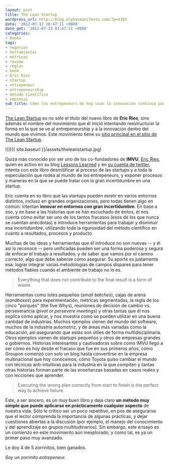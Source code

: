 ```yaml
---
layout: post
title: The Lean Startup
wordpress_url: http://blog.alphasmanifesto.com/?p=4103
date: '2012-07-12 20:47:11 +0000'
date_gmt: '2012-07-13 01:47:11 +0000'
categories:
- Books
tags:
- negocios
- herramientas
- métricas
- review
- reglas
- book
- Eric Ries
- startup
- entrepeneur
- entrepeneurship
- método científico
- empresas
sub_title: Cómo los entrepeneurs de hoy usan la innovación continua para crear negocios exitosos
---
```


[The Lean Startup](http://www.amazon.com/The-Lean-Startup-Eric-Ries/dp/0670921602) es no sólo el título del nuevo libro de **Eric Ries**, sino además el nombre del movimiento que él inició intentando reestructurar la forma en la que se ve al entrepeneurship y a la innovación dentro del mundo que vivimos. Este movimiento tiene su [sitio principal en el sitio de The Lean Startup](http://theleanstartup.com/).

![]({{ site.baseurl }}/assets/theleanstartup.jpg)

Quizá más conocido por ser uno de los co-fundadores de **IMVU**, [Eric Ries](http://en.wikipedia.org/wiki/Eric_Ries), quien es activo en su blog [Lessons Learned](http://www.startuplessonslearned.com/) y en [su cuenta de twitter](https://twitter.com/ericries/), intenta con este libro desmitificar al proceso de las startups y a toda la especulación que rodea al mundo de los entrepeneurs, y exponer procesos y maneras en la que se puede tratar con la gran incertidumbre en una startup.

Eric cuenta en su libro que las startups pueden existir en varios entornos distintos, incluso en grandes organizaciones, pero todas tienen algo en común: intentan **innovar en entornos con gran incertidumbre**. En base a eso, y en base a las historias que se han escuchado de éxitos, él nos cuenta cómo evitar ser uno de los tantos fracasos (esos de los que nunca se cuentan anécdotas) e introduce herramientas para trabajar y disminuir esa incertidumbre, utilizando toda la rigurosidad del método científico en cuanto a resultados, procesos y producto.

Muchas de las ideas y herramientas que él introduce no son nuevas -- y él así lo reconoce -- pero unificadas pueden ser una forma poderosa y segura de enfocar el trabajo a resultados, y de saber que vamos por el camino correcto, algo que debe saberse cómo asegurar. Su aporte es justamente esa: lograr integrar varias metodologías de campos dispares para tener métodos fiables cuando el ambiente de trabajo no lo es.

> Everything that does not contribute to the final result is a form of waste.

Herramientas como lotes pequeños (_small batches_), cajas de arena (_sandboxes_) para experimentación, métricas segmentadas, la regla de los cinco "porqués" (the five Whys), reuniones de decisión de cambio vs. perseverancia (_pivot or persevere meetings_) y otras tantas que él nos explica cómo aplicar, y nos muestra como se pueden utilizar en una buena cantidad de industrias. Muchos ejemplos vienen del mundo del software, muchos de la industria automotriz, y de áreas más variadas como la educación, así asegurando que estas son útiles de forma multidisciplinaria. Otros ejemplos vienen de startups pequeños y otros de empresas grandes o gobiernos. Historias interesantes y cautivadoras sobre como IMVU llegó a ser cómo es hoy desde el fracaso que fue en sus primeros años, cómo Groupon comenzó con solo un blog hasta convertirse en la empresa multinacional que hoy conocemos, cómo Toyota quiso cambiar el mundo con técnicas anti-intuitivas para la industria en la que compiten y tantas otras historias forman parte de las enseñanzas basadas en casos reales y con lecciones que aprender.

> Executing the wrong plan correctly from start to finish is the perfect way to achieve failure.

Este, a ser sincero, es un muy buen libro y deja claro **un método muy simple que puede aplicarse en prácticamente cualquier aspecto** de nuestra vida. Sólo le critico ser un poco repetitivo, en pos de asegurarse que el lector comprenda la importancia de algunas prácticas, y dejar cuestiones abiertas a la discusión (por ejemplo, el manejo del conocimiento y del aprendizaje en grupos multitudinarios). Sin embargo, este ensayo es un comienzo en este movimiento aún inexplorado, y como tal, es ya un primer paso muy avanzado.

Le doy 4 de 5 zorrinitos, bien ganados.

_Soy un zorrinito entrepeneur._
